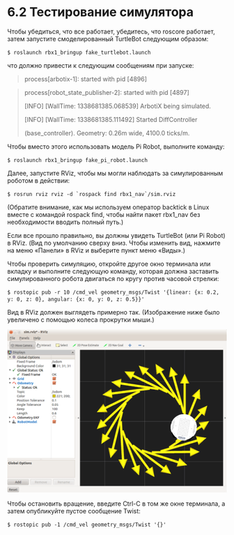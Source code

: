 # 6.2 Тестирование симулятора

Чтобы убедиться, что все работает, убедитесь, что roscore работает, затем запустите смоделированный TurtleBot следующим образом:

```text
$ roslaunch rbx1_bringup fake_turtlebot.launch
```

что должно привести к следующим сообщениям при запуске:

> process\[arbotix-1\]: started with pid \[4896\]

> process\[robot\_state\_publisher-2\]: started with pid \[4897\]
>
> \[INFO\] \[WallTime: 1338681385.068539\] ArbotiX being simulated. 
>
> \[INFO\] \[WallTime: 1338681385.111492\] Started DiffController
>
>  \(base\_controller\). Geometry: 0.26m wide, 4100.0 ticks/m.

Чтобы вместо этого использовать модель Pi Robot, выполните команду:

```text
$ roslaunch rbx1_bringup fake_pi_robot.launch
```

Далее, запустите RViz, чтобы мы могли наблюдать за симулированным роботом в действии:

```text
$ rosrun rviz rviz -d `rospack find rbx1_nav`/sim.rviz
```

\(Обратите внимание, как мы используем оператор backtick в Linux вместе с командой rospack find, чтобы найти пакет rbx1\_nav без необходимости вводить полный путь.\) 

Если все прошло правильно, вы должны увидеть TurtleBot \(или Pi Robot\) в RViz. \(Вид по умолчанию сверху вниз. Чтобы изменить вид, нажмите на меню «Панели» в RViz и выберите пункт меню «Виды».\) 

Чтобы проверить симуляцию, откройте другое окно терминала или вкладку и выполните следующую команду, которая должна заставить симулированного робота двигаться по кругу против часовой стрелки:

```text
$ rostopic pub -r 10 /cmd_vel geometry_msgs/Twist '{linear: {x: 0.2, y: 0, z: 0}, angular: {x: 0, y: 0, z: 0.5}}'
```

Вид в RViz должен выглядеть примерно так. \(Изображение ниже было увеличено с помощью колеса прокрутки мыши.\)

![](.gitbook/assets/snimok-ekrana-2020-05-30-v-01.10.43.png)

Чтобы остановить вращение, введите Ctrl-C в том же окне терминала, а затем опубликуйте пустое сообщение Twist:

```text
$ rostopic pub -1 /cmd_vel geometry_msgs/Twist '{}'
```

